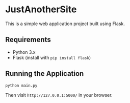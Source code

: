 JustAnotherSite
=================

This is a simple web application project built using Flask.

## Requirements

- Python 3.x
- Flask (install with `pip install flask`)

## Running the Application

```bash
python main.py
```

Then visit `http://127.0.0.1:5000/` in your browser.
